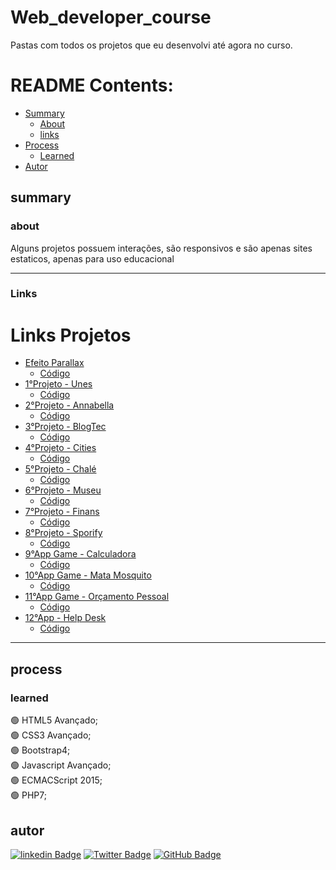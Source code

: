 # Web_developer_course 

<p>Pastas com todos os projetos que eu desenvolvi até agora no curso. </p>

# README Contents:

- [Summary](#summary)
  - [About](#about)
  - [links](#links)
- [Process](#process)
  - [Learned](#learned)
- [Autor](#autor)    

## summary

### about

<p>Alguns projetos possuem interações, são responsivos e são apenas sites estaticos, apenas para uso educacional</p>

---

### Links

<h1>Links Projetos</h1>

- [Efeito Parallax](https://patrickcaramico.github.io/Web_developer_course/Efeito-Parallax/index.html)
  - [Código](https://github.com/PatrickCaramico/Web_developer_course/tree/main/Efeito-Parallax)
- [1°Projeto - Unes](https://patrickcaramico.github.io/Web_developer_course/1°-Projeto-Unes/index.html)
  - [Código](https://github.com/PatrickCaramico/Web_developer_course/tree/main/1°-Projeto-Unes)
- [2°Projeto - Annabella](https://patrickcaramico.github.io/Web_developer_course/2°-Projeto-AnnaBella/index.html)
  - [Código](https://github.com/PatrickCaramico/Web_developer_course/tree/main/2°-Projeto-AnnaBella)
- [3°Projeto - BlogTec](https://patrickcaramico.github.io/Web_developer_course/3°-Projeto-BlogTec/index.html)
  - [Código](https://github.com/PatrickCaramico/Web_developer_course/tree/main/3°-Projeto-BlogTec)
- [4°Projeto - Cities](https://patrickcaramico.github.io/Web_developer_course/4°-Projeto-Cities/index.html)
  - [Código](https://github.com/PatrickCaramico/Web_developer_course/tree/main/4°-Projeto-Cities)
- [5°Projeto - Chalé](https://patrickcaramico.github.io/Web_developer_course/5°-Projeto-Chalé/index.html)
  - [Código](https://github.com/PatrickCaramico/Web_developer_course/tree/main/5°-Projeto-Chalé)
- [6°Projeto - Museu](https://patrickcaramico.github.io/Web_developer_course/6°-Projeto-Museu/index.html)
  - [Código](https://github.com/PatrickCaramico/Web_developer_course/tree/main/6°-Projeto-Museu)
- [7°Projeto - Finans](https://patrickcaramico.github.io/Web_developer_course/7°-Projeto-Finans/index.html)
  - [Código](https://github.com/PatrickCaramico/Web_developer_course/tree/main/7°-Projeto-Finans)
- [8°Projeto - Sporify](https://patrickcaramico.github.io/Web_developer_course/8°-Projeto-Spotify/index.html)
  - [Código](https://github.com/PatrickCaramico/Web_developer_course/tree/main/8°-Projeto-Spotify)
- [9°App Game - Calculadora](https://patrickcaramico.github.io/Web_developer_course/9°-App-Game-Calculadora/index.html)
  - [Código](https://github.com/PatrickCaramico/Web_developer_course/tree/main/9°-App-Game-Calculadora)
- [10°App Game - Mata Mosquito](https://patrickcaramico.github.io/Web_developer_course/10°-App-Game-Mata-Mosquito/index.html)
  - [Código](https://github.com/PatrickCaramico/Web_developer_course/tree/main/10°-App-Game-Mata-Mosquito)
- [11°App Game - Orçamento Pessoal](https://patrickcaramico.github.io/Web_developer_course/11°-App-Orcamento-Pessoal/index.html)
  - [Código](https://github.com/PatrickCaramico/Web_developer_course/tree/main/11%C2%B0-App-Orcamento-Pessoal)
- [12°App - Help Desk](https://patrickcaramico.github.io/Web_developer_course/12°-App-Help-Desk/index.php)
  - [Código](https://github.com/PatrickCaramico/Web_developer_course/tree/main/12%C2%B0-App-Help-Desk)          

---

## process

### learned

🟢 HTML5 Avançado; <br>
🟢 CSS3 Avançado; <br>
🟢 Bootstrap4; <br>
🟢 Javascript Avançado; <br>
🟢 ECMACScript 2015; <br>
🟢 PHP7; <br>

## autor

[![linkedin Badge](https://img.shields.io/badge/Patrick%20Caramico-0077B5?style=for-the-badge&logo=linkedin&logoColor=white&Linkedin&logoColor=white&link=https://www.linkedin.com/in/patrickcaramico)](https://www.linkedin.com/in/patrickcaramico/)
[![Twitter Badge](https://img.shields.io/badge/Caramico%20Patrick-0077B5?style=for-the-badge&logo=twitter&logoColor=white&link=https://twitter.com/CaramicoPatrick)](https://twitter.com/CaramicoPatrick)
[![GitHub Badge](https://img.shields.io/badge/Patrick%20Caramico-0077B5?style=for-the-badge&logo=github&logoColor=white&link=https://github.com/PatrickCaramico)](https://github.com/PatrickCaramico)
